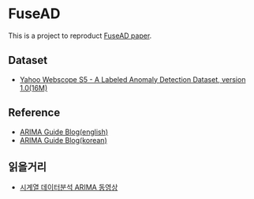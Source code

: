 # FuseAD
This is a project to reproduct [FuseAD paper](https://arxiv.org/abs/1912.08785).


## Dataset
 - [Yahoo Webscope S5 - A Labeled Anomaly Detection Dataset, version 1.0(16M)](https://webscope.sandbox.yahoo.com/catalog.php?datatype=s&did=70)

## Reference
 - [ARIMA Guide Blog(english)](https://towardsdatascience.com/an-end-to-end-project-on-time-series-analysis-and-forecasting-with-python-4835e6bf050b)
 - [ARIMA Guide Blog(korean)]()
 
## 읽을거리
 - [시계열 데이터분석 ARIMA 동영상](https://www.youtube.com/watch?v=p6VnS6_IxuQ)

